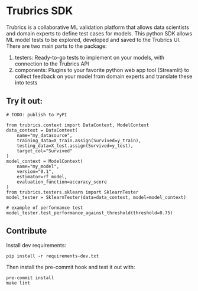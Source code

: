 # Trubrics SDK

Trubrics is a collaborative ML validation platform that allows data scientists and domain experts to define test cases for models. This python SDK allows ML model tests to be explored, developed and saved to the Trubrics UI. There are two main parts to the package:
1. testers: Ready-to-go tests to implement on your models, with connection to the Trubrics API
2. components: Plugins to your favorite python web app tool (Streamlit) to collect feedback on your model from domain experts and translate these into tests

## Try it out:
```
# TODO: publish to PyPI
```

```
from trubrics.context import DataContext, ModelContext
data_context = DataContext(
    name="my_datasource",
    training_data=X_train.assign(Survived=y_train),
    testing_data=X_test.assign(Survived=y_test),
    target_col="Survived"
)
model_context = ModelContext(
    name="my_model",
    version="0.1",
    estimator=rf_model,
    evaluation_function=accuracy_score
)
from trubrics.testers.sklearn import SklearnTester
model_tester = SklearnTester(data=data_context, model=model_context)

# example of performance test
model_tester.test_performance_against_threshold(threshold=0.75)
```

## Contribute
Install dev requirements:
```
pip install -r requirements-dev.txt
```
Then install the pre-commit hook and test it out with:
```
pre-commit install
make lint
```
